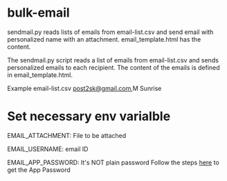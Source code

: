 # bulk-email

sendmail.py reads lists of emails from email-list.csv and send email with personalized name with an attachment. email_template.html has the content.

The sendmail.py script reads a list of emails from email-list.csv and sends personalized emails to each recipient. The content of the emails is defined in email_template.html.

Example email-list.csv
post2sk@gmail.com,M Sunrise

# Set necessary env varialble

EMAIL_ATTACHMENT: File to be attached

EMAIL_USERNAME: email ID

EMAIL_APP_PASSWORD: It's NOT plain password
Follow the steps [here](https://support.google.com/accounts/answer/185833?visit_id=638631829327093147-1159351658&p=InvalidSecondFactor&rd=1) to get the App Password